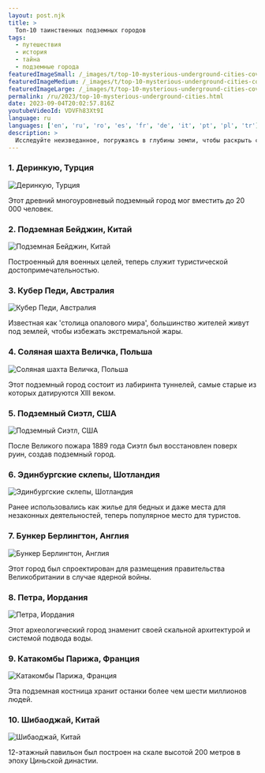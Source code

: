 ```yaml
---
layout: post.njk
title: >
  Топ-10 таинственных подземных городов
tags:
  - путешествия
  - история
  - тайна
  - подземные города
featuredImageSmall: /_images/t/top-10-mysterious-underground-cities-cover-ru-small.webp
featuredImageMedium: /_images/t/top-10-mysterious-underground-cities-cover-ru-medium.webp
featuredImageLarge: /_images/t/top-10-mysterious-underground-cities-cover-ru-large.webp
permalink: /ru/2023/top-10-mysterious-underground-cities.html
date: 2023-09-04T20:02:57.816Z
youtubeVideoId: VDVFh83Xt9I
language: ru
languages: ['en', 'ru', 'ro', 'es', 'fr', 'de', 'it', 'pt', 'pl', 'tr']
description: >
  Исследуйте неизведанное, погружаясь в глубины земли, чтобы раскрыть самые таинственные и увлекательные подземные города, существующие в мире.
---
```


### 1. Деринкую, Турция

![Деринкую, Турция](/_images/2/2956c0f6ac33b2a8a4767f02ae85fafb-medium.webp)

Этот древний многоуровневый подземный город мог вместить до 20 000 человек.

### 2. Подземная Бейджин, Китай

![Подземная Бейджин, Китай](/_images/1/14dc6b495c8577e5b76bfaa4f3eca6e9-medium.webp)

Построенный для военных целей, теперь служит туристической достопримечательностью.

### 3. Кубер Педи, Австралия

![Кубер Педи, Австралия](/_images/c/c9e73c06272fd3b4f98f2857663efc98-medium.webp)

Известная как 'столица опалового мира', большинство жителей живут под землей, чтобы избежать экстремальной жары.

### 4. Соляная шахта Величка, Польша

![Соляная шахта Величка, Польша](/_images/5/5274526bbff341a5489881465c03c40f-medium.webp)

Этот подземный город состоит из лабиринта туннелей, самые старые из которых датируются XIII веком.

### 5. Подземный Сиэтл, США

![Подземный Сиэтл, США](/_images/8/8a934c45120f3e7f2ff8d7f4b0195284-medium.webp)

После Великого пожара 1889 года Сиэтл был восстановлен поверх руин, создав подземный город.

### 6. Эдинбургские склепы, Шотландия

![Эдинбургские склепы, Шотландия](/_images/1/107ea0bd625be108a41d1756bc7f6fdd-medium.webp)

Ранее использовались как жилье для бедных и даже места для незаконных деятельностей, теперь популярное место для туристов.

### 7. Бункер Берлингтон, Англия

![Бункер Берлингтон, Англия](/_images/9/9d5a0a425c95dd9faf526736615c8b1a-medium.webp)

Этот город был спроектирован для размещения правительства Великобритании в случае ядерной войны.

### 8. Петра, Иордания

![Петра, Иордания](/_images/3/36827055133fa0b3a96a980a2b923568-medium.webp)

Этот археологический город знаменит своей скальной архитектурой и системой подвода воды.

### 9. Катакомбы Парижа, Франция

![Катакомбы Парижа, Франция](/_images/6/6bfd5ce92b187d6ad6e0f1a78c8f74aa-medium.webp)

Эта подземная костница хранит останки более чем шести миллионов людей.

### 10. Шибаоджай, Китай

![Шибаоджай, Китай](/_images/2/2d25cad8eba83d30bafe63a85c8770d1-medium.webp)

12-этажный павильон был построен на скале высотой 200 метров в эпоху Циньской династии.

